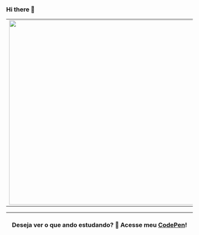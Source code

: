 ### Hi there 👋

<center>
  <table>
    <tr>
        <td><img width="500px" align="center" src="https://github-readme-stats.vercel.app/api/top-langs/?username=koekoki&hide=hack&layout=compact&theme=dark" /></td>
        <td><img width="500px" align="center" src="https://github-readme-stats.vercel.app/api?username=koekoki&theme=dark&show_icons=true"/></td>
    </tr>   
  </table>
  <hr>
    <h3> Deseja ver o que ando estudando? 👀 Acesse meu <a href="https://codepen.io/kaiky-matsumoto">CodePen</a>!</h3>
</center>
